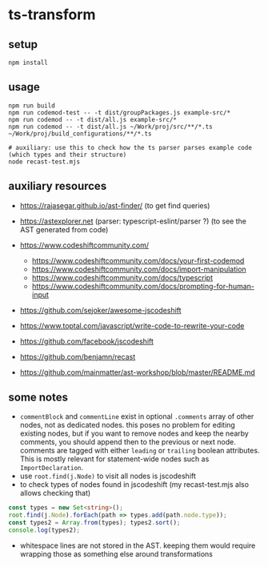 # ts-transform

## setup

```
npm install
```

## usage

```
npm run build
npm run codemod-test -- -t dist/groupPackages.js example-src/*
npm run codemod -- -t dist/all.js example-src/*
npm run codemod -- -t dist/all.js ~/Work/proj/src/**/*.ts ~/Work/proj/build_configurations/**/*.ts

# auxiliary: use this to check how the ts parser parses example code (which types and their structure)
node recast-test.mjs
```

## auxiliary resources

- https://rajasegar.github.io/ast-finder/ (to get find queries)
- https://astexplorer.net (parser: typescript-eslint/parser ?) (to see the AST generated from code)

- https://www.codeshiftcommunity.com/
    - https://www.codeshiftcommunity.com/docs/your-first-codemod
    - https://www.codeshiftcommunity.com/docs/import-manipulation
    - https://www.codeshiftcommunity.com/docs/typescript
    - https://www.codeshiftcommunity.com/docs/prompting-for-human-input
- https://github.com/sejoker/awesome-jscodeshift
- https://www.toptal.com/javascript/write-code-to-rewrite-your-code
- https://github.com/facebook/jscodeshift
- https://github.com/benjamn/recast
- https://github.com/mainmatter/ast-workshop/blob/master/README.md

## some notes

- `commentBlock` and `commentLine` exist in optional `.comments` array of other nodes, not as dedicated nodes. this poses no problem for editing existing nodes, but if you want to remove nodes and keep the nearby comments, you should append then to the previous or next node.
comments are tagged with either `leading` or `trailing` boolean attributes. This is mostly relevant for statement-wide nodes such as `ImportDeclaration`.
- use `root.find(j.Node)` to visit all nodes is jscodeshift
- to check types of nodes found in jscodeshift (my recast-test.mjs also allows checking that)

```ts
const types = new Set<string>();
root.find(j.Node).forEach(path => types.add(path.node.type));
const types2 = Array.from(types); types2.sort();
console.log(types2);
```

- whitespace lines are not stored in the AST. keeping them would require wrapping those as something else around transformations